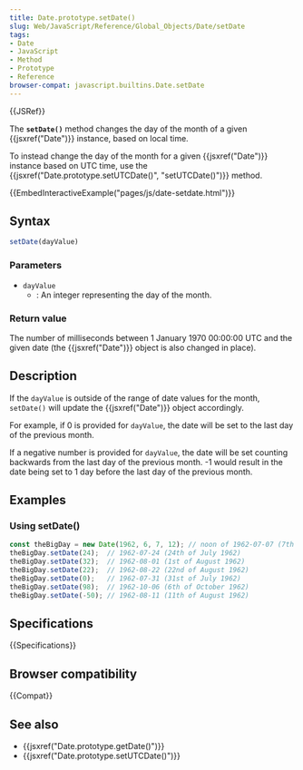 ```yaml
---
title: Date.prototype.setDate()
slug: Web/JavaScript/Reference/Global_Objects/Date/setDate
tags:
- Date
- JavaScript
- Method
- Prototype
- Reference
browser-compat: javascript.builtins.Date.setDate
---
```

{{JSRef}}

The **`setDate()`** method changes the day of the month of a given
{{jsxref("Date")}} instance, based on local time.

To instead change the day of the month for a given {{jsxref("Date")}}
instance based on UTC time, use the
{{jsxref("Date.prototype.setUTCDate()", "setUTCDate()")}}
method.

{{EmbedInteractiveExample("pages/js/date-setdate.html")}}

## Syntax

```js
setDate(dayValue)
```

### Parameters

*   `dayValue`
    *   : An integer representing the day of the month.

### Return value

The number of milliseconds between 1 January 1970 00:00:00 UTC and the given
date (the {{jsxref("Date")}} object is also changed in place).

## Description

If the `dayValue` is outside of the range of date values for the month,
`setDate()` will update the {{jsxref("Date")}} object accordingly.

For example, if 0 is provided for `dayValue`, the date will be set to the last
day of the previous month.

If a negative number is provided for `dayValue`, the date will be set counting
backwards from the last day of the previous month. -1 would result in the date
being set to 1 day before the last day of the previous month.

## Examples

### Using setDate()

```js
const theBigDay = new Date(1962, 6, 7, 12); // noon of 1962-07-07 (7th of July 1962)
theBigDay.setDate(24);  // 1962-07-24 (24th of July 1962)
theBigDay.setDate(32);  // 1962-08-01 (1st of August 1962)
theBigDay.setDate(22);  // 1962-08-22 (22nd of August 1962)
theBigDay.setDate(0);   // 1962-07-31 (31st of July 1962)
theBigDay.setDate(98);  // 1962-10-06 (6th of October 1962)
theBigDay.setDate(-50); // 1962-08-11 (11th of August 1962)
```

## Specifications

{{Specifications}}

## Browser compatibility

{{Compat}}

## See also

*   {{jsxref("Date.prototype.getDate()")}}
*   {{jsxref("Date.prototype.setUTCDate()")}}

